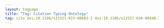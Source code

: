 ```yaml
---
layout: tagpage
title: "Tag: Citation Typing Ontology"
tag: cito doi:10.1186/s13321-023-00683-2 doi:10.1186/s13321-020-00448-1
---
```

